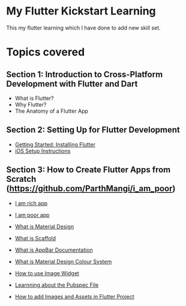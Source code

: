 # My Flutter Kickstart Learning
This my flutter learning which I have done to add new skill set.

# Topics covered

 ## Section 1: Introduction to Cross-Platform Development with Flutter and Dart
 
* What is Flutter?
* Why Flutter?
* The Anatomy of a Flutter App

## Section 2: Setting Up for Flutter Development

* [Getting Started: Installing Flutter](https://flutter.dev/docs/get-started/install)
* [iOS Setup Instructions](https://flutter.dev/docs/get-started/install/macos#ios-setup)


## Section 3: How to Create Flutter Apps from Scratch (https://github.com/ParthMangi/i_am_poor)

*  [I am rich app](https://github.com/ParthMangi/i_am_rich)
*  [I am poor app ](https://github.com/ParthMangi/i_am_poor)

* [What is Material Design](https://material.io/)
* [What is Scaffold](https://docs.flutter.io/flutter/material/Scaffold-class.html)
* [What is AppBar Documentation](https://docs.flutter.io/flutter/material/AppBar-class.html)
* [What is  Material Design Colour System](https://material.io/design/color/the-color-system.html)
* [How to use Image Widget](https://docs.flutter.io/flutter/widgets/Image-class.html)
* [Learnning about the Pubspec File](https://www.dartlang.org/tools/pub/pubspec)
* [How to add Images and Assets in Flutter Project](https://flutter.dev/docs/development/ui/assets-and-images)
 

